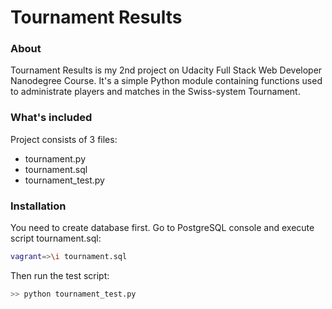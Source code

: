 # Tournament Results

### About

Tournament Results is my 2nd project on Udacity Full Stack Web Developer Nanodegree Course.
It's a simple Python module containing functions used to administrate players and matches in the
Swiss-system Tournament.

### What's included

Project consists of 3 files:

* tournament.py
* tournament.sql
* tournament_test.py



### Installation

You need to create database first. Go to PostgreSQL console and execute script tournament.sql:

```sh
vagrant=>\i tournament.sql
```

Then run the test script:

```sh
>> python tournament_test.py
```